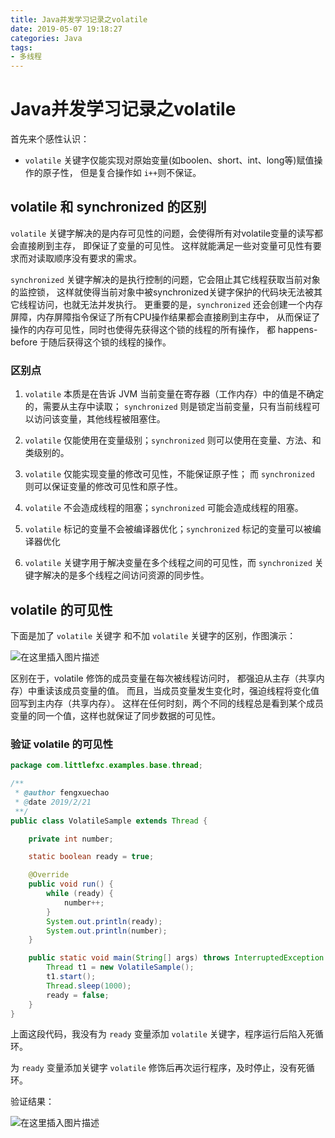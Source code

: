```yaml
---
title: Java并发学习记录之volatile
date: 2019-05-07 19:18:27
categories: Java
tags:
- 多线程
---
```


# Java并发学习记录之volatile

首先来个感性认识：
- `volatile` 关键字仅能实现对原始变量(如boolen、short、int、long等)赋值操作的原子性，
但是复合操作如 `i++`则不保证。

## volatile 和 synchronized 的区别

`volatile` 关键字解决的是内存可见性的问题，会使得所有对volatile变量的读写都会直接刷到主存，
即保证了变量的可见性。
这样就能满足一些对变量可见性有要求而对读取顺序没有要求的需求。

`synchronized` 关键字解决的是执行控制的问题，它会阻止其它线程获取当前对象的监控锁，
这样就使得当前对象中被synchronized关键字保护的代码块无法被其它线程访问，也就无法并发执行。
更重要的是，`synchronized` 还会创建一个内存屏障，内存屏障指令保证了所有CPU操作结果都会直接刷到主存中，
从而保证了操作的内存可见性，同时也使得先获得这个锁的线程的所有操作，
都 happens-before 于随后获得这个锁的线程的操作。

### 区别点

1. `volatile` 本质是在告诉 JVM 当前变量在寄存器（工作内存）中的值是不确定的，需要从主存中读取； 
`synchronized` 则是锁定当前变量，只有当前线程可以访问该变量，其他线程被阻塞住。

2. `volatile` 仅能使用在变量级别；`synchronized` 则可以使用在变量、方法、和类级别的。

3. `volatile` 仅能实现变量的修改可见性，不能保证原子性；
而 `synchronized` 则可以保证变量的修改可见性和原子性。

4. `volatile` 不会造成线程的阻塞；`synchronized` 可能会造成线程的阻塞。

5. `volatile` 标记的变量不会被编译器优化；`synchronized` 标记的变量可以被编译器优化

6. `volatile` 关键字用于解决变量在多个线程之间的可见性，而 `synchronized` 关键字解决的是多个线程之间访问资源的同步性。

## volatile 的可见性

下面是加了 `volatile` 关键字 和不加 `volatile` 关键字的区别，作图演示：

![在这里插入图片描述](https://img-blog.csdnimg.cn/20190226171404638.png?x-oss-process=image/watermark,type_ZmFuZ3poZW5naGVpdGk,shadow_10,text_aHR0cHM6Ly9ibG9nLmNzZG4ubmV0L0xpdHRsZV9meGM=,size_16,color_FFFFFF,t_70)

区别在于，volatile 修饰的成员变量在每次被线程访问时，
都强迫从主存（共享内存）中重读该成员变量的值。
而且，当成员变量发生变化时，强迫线程将变化值回写到主内存（共享内存）。
这样在任何时刻，两个不同的线程总是看到某个成员变量的同一个值，这样也就保证了同步数据的可见性。

### 验证 volatile 的可见性

```java
package com.littlefxc.examples.base.thread;

/**
 * @author fengxuechao
 * @date 2019/2/21
 **/
public class VolatileSample extends Thread {

    private int number;

    static boolean ready = true;

    @Override
    public void run() {
        while (ready) {
            number++;
        }
        System.out.println(ready);
        System.out.println(number);
    }

    public static void main(String[] args) throws InterruptedException {
        Thread t1 = new VolatileSample();
        t1.start();
        Thread.sleep(1000);
        ready = false;
    }
}
```

上面这段代码，我没有为 `ready` 变量添加 `volatile` 关键字，程序运行后陷入死循环。

为 `ready` 变量添加关键字 `volatile` 修饰后再次运行程序，及时停止，没有死循环。

验证结果：

![在这里插入图片描述](https://img-blog.csdnimg.cn/20190226171419692.png)